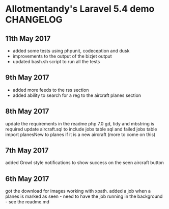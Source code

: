 # Allotmentandy's Laravel 5.4 demo CHANGELOG

## 11th May 2017
- added some tests using phpunit, codeception and dusk
- improvements to the output of the bizjet output
- updated bash.sh script to run all the tests

## 9th May 2017
- added more feeds to the rss section
- added ability to search for a reg to the aircraft planes section

## 8th May 2017
update the requirements in the readme php 7.0 gd, tidy and mbstring is required
update aircraft.sql to include jobs table sql and failed jobs table
import planesNew to planes if it is a new aircraft (more to come on this)

## 7th May 2017
added Growl style notifications to show success on the seen aircraft button

## 6th May 2017
got the download for images working with xpath. 
added a job when a planes is marked as seen - need to have the job running in the background - see the readme.md
